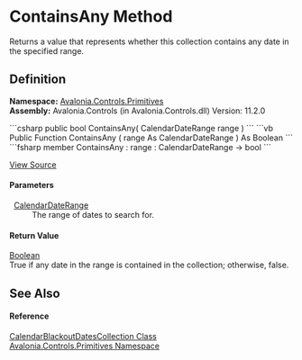 # ContainsAny Method


Returns a value that represents whether this collection contains any date in the specified range.



## Definition
**Namespace:** <a href="N_Avalonia_Controls_Primitives">Avalonia.Controls.Primitives</a>  
**Assembly:** Avalonia.Controls (in Avalonia.Controls.dll) Version: 11.2.0

<Tabs groupId="api-code-preview">
<TabItem value="csharp" label="C#">
```csharp
public bool ContainsAny(
	CalendarDateRange range
)
```
</TabItem>
<TabItem value="vb" label="VB">
```vb
Public Function ContainsAny ( 
	range As CalendarDateRange
) As Boolean
```
</TabItem>
<TabItem value="fsharp" label="F#">
```fsharp
member ContainsAny : 
        range : CalendarDateRange -> bool 
```
</TabItem>
</Tabs>



<a href="https://github.com/AvaloniaUI/Avalonia/tree/master/src/Avalonia.Controls/Calendar/CalendarBlackoutDatesCollection.cs#L114" title="View the source code">View Source</a>



#### Parameters
<dl><dt>  <a href="T_Avalonia_Controls_CalendarDateRange">CalendarDateRange</a></dt><dd>The range of dates to search for.</dd></dl>

#### Return Value
<a href="https://learn.microsoft.com/dotnet/api/system.boolean" target="_blank" rel="noopener noreferrer">Boolean</a>  
True if any date in the range is contained in the collection; otherwise, false.

## See Also


#### Reference
<a href="T_Avalonia_Controls_Primitives_CalendarBlackoutDatesCollection">CalendarBlackoutDatesCollection Class</a>  
<a href="N_Avalonia_Controls_Primitives">Avalonia.Controls.Primitives Namespace</a>  

